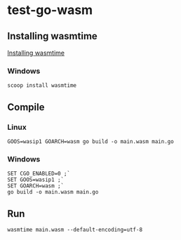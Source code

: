 # test-go-wasm

## Installing wasmtime

[Installing wasmtime](https://docs.wasmtime.dev/cli-install.html#installing-wasmtime)

### Windows

```shell
scoop install wasmtime
```

## Compile

### Linux

```shell
GOOS=wasip1 GOARCH=wasm go build -o main.wasm main.go
```

### Windows

```shell
SET CGO_ENABLED=0 ;`
SET GOOS=wasip1 ;`
SET GOARCH=wasm ;`
go build -o main.wasm main.go
```

## Run

```shell
wasmtime main.wasm --default-encoding=utf-8
```
